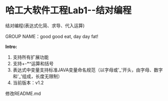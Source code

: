 # 哈工大软件工程Lab1--结对编程
结对编程(表达式化简、求导、代入运算)

GROUP NAME：good good eat, day day fat!

**Intro:**
  1. 支持所有扩展功能
  2. 支持+\-\*\^运算和括号
  3. 表达式中变量支持标准JAVA变量命名规范（以字母或'\_'开头，由字母、数字和'\_'组成，长度无限制）
  4. 当前版本：v1.2

修改README.md
